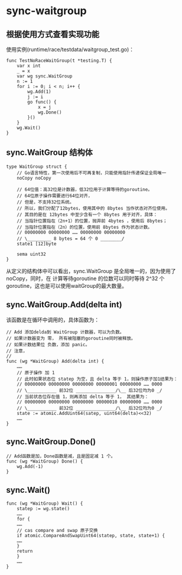 # sync-waitgroup
## 根据使用方式查看实现功能
使用实例(runtime/race/testdata/waitgroup_test.go)：
```
func TestNoRaceWaitGroup(t *testing.T) {
	var x int
	_ = x
	var wg sync.WaitGroup
	n := 1
	for i := 0; i < n; i++ {
		wg.Add(1)
		j := i
		go func() {
			x = j
			wg.Done()
		}()
	}
	wg.Wait()
}
```

## sync.WaitGroup 结构体
```
type WaitGroup struct {
    // Go语言特性，第一次使用后不可再复制，只能使用指针传递保证全局唯一
    noCopy noCopy 
    
    // 64位值：高32位是计数器，低32位用于计算等待的goroutine。
    // 64位原子操作需要进行64位对齐，
    // 但是，不支持32位系统。
    // 所以，我们分配了12bytes，使用其中的 8bytes 当作状态对齐位使用。
    // 其目的是在 12bytes 中至少含有一个 8bytes 用于对齐，具体：
    // 当指针位置指在（2n+1）的位置，抛弃前 4bytes ，使用后 8bytes；
    // 当指针位置指在（2n）的位置，使用前 8bytes 作为状态计数。
    // 00000000 00000000 …… 00000000 00000000
    // \_________ 8 bytes = 64 个 0 ________/
    state1 [12]byte

    sema uint32
}
```
从定义的结构体中可以看出，sync.WaitGroup 是全局唯一的，因为使用了noCopy，同时，在 计算等待goroutine 的位数可以同时等待 2^32 个goroutine，这也是可以使用waitGroup的最大数量。

## sync.WaitGroup.Add(delta int)
该函数是在循环中调用的，具体函数为：
```
// Add 添加delda到 WaitGroup 计数器，可以为负数。
// 如果计数器变为 零， 所有被阻塞的goroutine同时被释放。
// 如果计数结果位 负数，添加 panic。
// 注意，
// 
func (wg *WaitGroup) Add(delta int) {
    ……
    // 原子操作 加 1
    // 此时如果状态位 statep 为空，且 delta 等于 1，则操作原子加1结果为：
    // 00000000 00000000 00000000 00000001 00000000 …… 0000
    // \___________ 前32位 _______________/\__ 后32位均为0 _/
    // 当前状态位存在值 1，则再添加 delta 等于 1， 其结果为：
    // 00000000 00000000 00000000 00000010 00000000 …… 0000
    // \___________ 前32位 _______________/\__ 后32位均为0 _/
    state := atomic.AddUint64(satep, uint64(delta)<<32)
    ……
}
```

## sync.WaitGroup.Done()
```
// Add函数是加，Done函数是减，且是固定减 1 个。
func (wg *WaitGroup) Done() {
    wg.Add(-1)
}
```

## sync.Wait()
```
func (wg *WaitGroup) Wait() {
    statep := wg.state()
    ……
    for {
    ……
    // cas compare and swap 原子交换
    if atomic.CompareAndSwapUint64(statep, state, state+1) {
    ……
    }
    return 
    }
    ……
}
```

